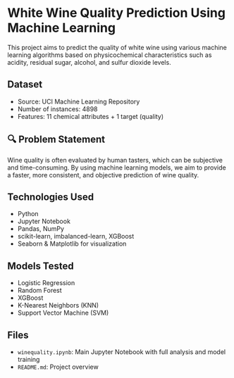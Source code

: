 # White Wine Quality Prediction Using Machine Learning

This project aims to predict the quality of white wine using various machine learning algorithms based on physicochemical characteristics such as acidity, residual sugar, alcohol, and sulfur dioxide levels.

## Dataset

- Source: UCI Machine Learning Repository  
- Number of instances: 4898  
- Features: 11 chemical attributes + 1 target (quality)

## 🔍 Problem Statement

Wine quality is often evaluated by human tasters, which can be subjective and time-consuming. By using machine learning models, we aim to provide a faster, more consistent, and objective prediction of wine quality.

## Technologies Used

- Python
- Jupyter Notebook
- Pandas, NumPy
- scikit-learn, imbalanced-learn, XGBoost
- Seaborn & Matplotlib for visualization

## Models Tested

- Logistic Regression
- Random Forest
- XGBoost
- K-Nearest Neighbors (KNN)
- Support Vector Machine (SVM)

## Files

- `winequality.ipynb`: Main Jupyter Notebook with full analysis and model training
- `README.md`: Project overview 
